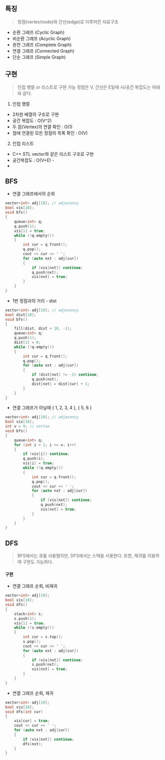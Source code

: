 ## 특징
> 정점(vertex/node)와 간선(edge)로 이루어진 자료구조
- 순환 그래프 (Cyclic Graph)
- 비순환 그래프 (Acyclic Graph)
- 완전 그래프 (Complete Graph)
- 연결 그래프 (Connected Graph)
- 단순 그래프 (Simple Graph)

## 구현
> 인접 행렬 or 리스트로 구현 가능
> 정점은 V, 간선은 E일때 시/공간 복잡도는 아래와 같다.
1. 인접 행렬
- 2차원 배열의 구조로 구현
- 공간 복잡도 : O(V^2)
- 두 점(Vertex)의 연결 확인 : O(1)
- 점에 연결된 모든 정점의 목록 확인 : O(V)
 
2. 인접 리스트
- C++ STL vector와 같은 리스트 구조로 구현
- 공간복잡도 : O(V+E) - 
- 

## BFS

- 연결 그래프에서의 순회
```cpp
vector<int> adj[10]; // adjacency
bool vis[10];
void bfs()
{
	queue<int> q;
	q.push(1);
	vis[1] = true;
	while (!q.empty())
	{
		int cur = q.front();
		q.pop();
		cout << cur << ' ';
		for (auto nxt : adj[cur])
		{
			if (vis[nxt]) continue;
			q.push(nxt);
			vis[nxt] = true;
		}	
	}
}
```

    
- 1번 정점과의 거리 - dist
```cpp
vector<int> adj[10]; // adjacency
bool dist[10];
void bfs()
{
	fill(dist, dist + 10, -1);
	queue<int> q;
	q.push(1);
	dist[1] = 0;
	while (!q.empty())
	{
		int cur = q.front();
		q.pop();
		for (auto nxt : adj[cur])
		{
			if (dist[nxt] != -1) continue;
			q.push(nxt);
			dist[nxt] = dist[cur] + 1;
		}
	}
}
```


- 연결 그래프가 아닐때 { 1, 2, 3, 4 }, { 5, 6 }
```cpp
vector<int> adj[10]; // adjacency
bool vis[10];
int v = 9; // vertax
void bfs()
{
	queue<int> q;
	for (int i = 1; i <= v; i++)
	{
		if (vis[i]) continue;
		q.push(i);
		vis[i] = true;
		while (!q.empty())
		{
			int cur = q.front();
			q.pop();
			cout << cur << ' ';
			for (auto nxt : adj[cur])
			{
				if (vis[nxt]) continue;
				q.push(nxt);
				vis[nxt] = true;
			}
		}
	}
}
```

## DFS
> BFS에서는 큐를 사용했지만, DFS에서는 스택을 사용한다. 또한, 재귀를 이용하여 구현도 가능하다.
#### 구현
- 연결 그래프 순회, 비재귀
```cpp
vector<int> adj[10];
bool vis[10];
void dfs()
{
	stack<int> s;
	s.push(1);
	vis[1] = true;
	while (!s.empty())
	{
		int cur = s.top();
		s.pop();
		cout << cur << ' ';
		for (auto nxt : adj[cur])
		{
			if (vis[nxt]) continue;
			s.push(nxt);
			vis[nxt] = true;
		}
	}
}
```

- 연결 그래프 순회, 재귀
```cpp
vector<int> adj[10];
bool vis[10];
void dfs(int cur)
{
	vis[cur] = true;
	cout << cur << ' ';
	for (auto nxt : adj[cur])
	{
		if (vis[nxt]) continue;
		dfs(nxt);
	}
}
```




